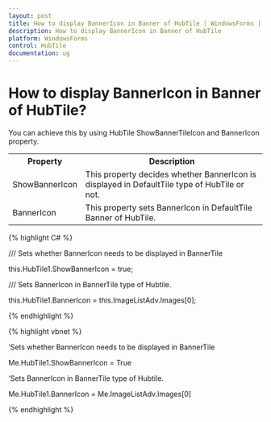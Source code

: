 ```yaml
---
layout: post
title: How to display BannerIcon in Banner of HubTile | WindowsForms | Syncfusion
description: How to display BannerIcon in Banner of HubTile
platform: WindowsForms
control: HubTile
documentation: ug
--- 
```



# How to display BannerIcon in Banner of HubTile?

You can achieve this by using HubTile ShowBannerTileIcon and BannerIcon property.




<Table>
<tr>
<th>Property</th>
<th>Description</th>
</tr>
<tr>
<td>ShowBannerIcon</td>
<td>This property decides whether BannerIcon is displayed in DefaultTile type of HubTile or not.</td>
</tr>
<tr>
<td>BannerIcon</td>
<td>This property sets BannerIcon in DefaultTile Banner of HubTile.</td>
</tr>
</Table>


 {% highlight C# %} 

/// Sets whether BannerIcon needs to be displayed in BannerTile

this.HubTile1.ShowBannerIcon = true;

 

/// Sets BannerIcon in BannerTile type of Hubtile.

this.HubTile1.BannerIcon = this.ImageListAdv.Images[0];

  {% endhighlight %}

{% highlight vbnet %} 
 

‘Sets whether BannerIcon needs to be displayed in BannerTile

Me.HubTile1.ShowBannerIcon = True

 

‘Sets BannerIcon in BannerTile type of Hubtile.

Me.HubTile1.BannerIcon = Me.ImageListAdv.Images[0]


{% endhighlight %}